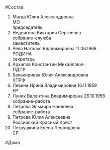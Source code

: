 #Состав  
1. Магда Юлия Александровна  
    МО  
    председатель  
2. Недвигина Виктория Сергеевна  
    собрание-служба  
    заместитель  
3. Рева Наталья Владимировна 11.06.1968  
    РОДИНА  
    секретарь  
4. Архипов Константин Михайлович  
    ЛДПР  
5. Балакириева Юлия Александровна  
    КПРФ  
6. Левина Ирина Владимировна 16.11.1959  
    ЕР  
7. Луник Валентина Владимировна 26.10.1958  
    собрание-работа  
8. Петрова Эльмира Наиловна  
    собрание-работа  
9. Петрова Юлия Алексеевна  
    Российский Красный Крест  
10. Петрушкина Елена Леонидовна  
    СР  
  
#Дома  
